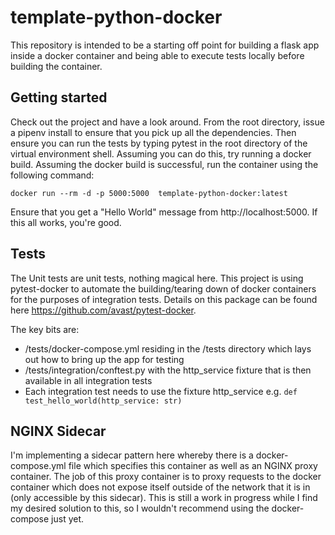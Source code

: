 # template-python-docker

This repository is intended to be a starting off point for building a flask app inside a docker container and being able to execute tests locally before building the container. 

## Getting started

Check out the project and have a look around. From the root directory, issue a pipenv install to ensure that you pick up all the dependencies. Then ensure you can run the tests by typing pytest in the root directory of the virtual environment shell. Assuming you can do this, try running a docker build. Assuming the docker build is successful, run the container using the following command:

```docker run --rm -d -p 5000:5000  template-python-docker:latest```

 Ensure that you get a "Hello World" message from http://localhost:5000. If this all works, you're good.
 
 ## Tests
 
The Unit tests are unit tests, nothing magical here. This project is using pytest-docker to automate the building/tearing down of docker containers for the purposes of integration tests. Details on this package can be found here https://github.com/avast/pytest-docker.
 
The key bits are:
* /tests/docker-compose.yml residing in the /tests directory which lays out how to bring up the app for testing
* /tests/integration/conftest.py with the http_service fixture that is then available in all integration tests
* Each integration test needs to use the fixture http_service e.g. ```def test_hello_world(http_service: str)```

## NGINX Sidecar
I'm implementing a sidecar pattern here whereby there is a docker-compose.yml file which specifies this container as well as an NGINX proxy container. The job of this proxy container is to proxy requests to the docker container which does not expose itself outside of the network that it is in (only accessible by this sidecar). This is still a work in progress while I find my desired solution to this, so I wouldn't recommend using the docker-compose just yet.
